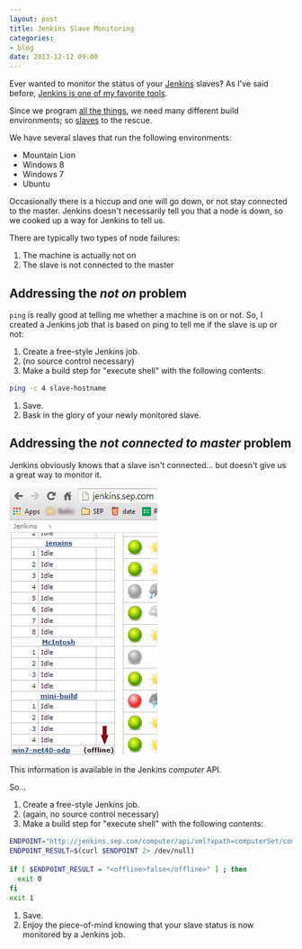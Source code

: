 ```yaml
---
layout: post
title: Jenkins Slave Monitoring
categories:
- blog
date: 2013-12-12 09:00
---
```


Ever wanted to monitor the status of your [Jenkins](www.jenkins-ci.org) slaves?
As I've said before, [Jenkins is one of my favorite tools](http://jonfuller.co/blog/2013/10/16/simple-jenkins-jobs.html).

Since we program [all the things](http://www.sep.com/services/software-development/), we need many different build environments; so [slaves](https://wiki.jenkins-ci.org/display/JENKINS/Distributed+builds) to the rescue.

We have several slaves that run the following environments:

* Mountain Lion
* Windows 8
* Windows 7
* Ubuntu

Occasionally there is a hiccup and one will go down, or not stay connected to the master.  Jenkins doesn't necessarily tell you that a node is down, so we cooked up a way for Jenkins to tell us.

There are typically two types of node failures:

1. The machine is actually not on
1. The slave is not connected to the master

## Addressing the _not on_ problem

`ping` is really good at telling me whether a machine is on or not.  So, I created a Jenkins job that is based on ping to tell me if the slave is up or not:

1. Create a free-style Jenkins job.
1. (no source control necessary)
1. Make a build step for "execute shell" with the following contents:

```bash
ping -c 4 slave-hostname
```

1. Save.
1. Bask in the glory of your newly monitored slave.

## Addressing the _not connected to master_ problem

Jenkins obviously knows that a slave isn't connected... but doesn't give us a great way to monitor it.

![slaves](/static/jenkins-slaves.png)

This information is available in the Jenkins _computer_ API.

So...

1. Create a free-style Jenkins job.
1. (again, no source control necessary)
1. Make a build step for "execute shell" with the following contents:

```bash
ENDPOINT="http://jenkins.sep.com/computer/api/xml?xpath=computerSet/computer\[displayName='slave-hostname'\]/offline"
ENDPOINT_RESULT=$(curl $ENDPOINT 2> /dev/null)

if [ $ENDPOINT_RESULT = "<offline>false</offline>" ] ; then
  exit 0
fi
exit 1
```

1. Save.
1. Enjoy the piece-of-mind knowing that your slave status is now monitored by a Jenkins job.

